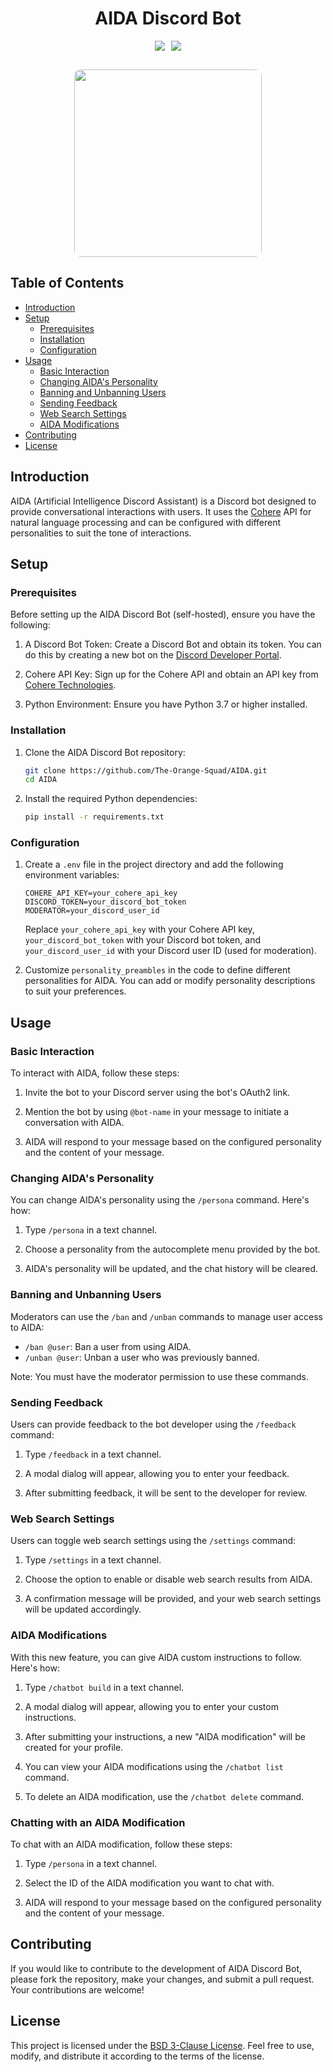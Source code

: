 <div style="text-align: center">
<h1>AIDA Discord Bot</h1>
</div>

<div style=" margin: 0 auto; align-items: center; justify-content: center;  display: flex; flex-direction: column;">
  <div style="display: flex; flex-direction: row; margin-bottom: 30px;">
    <img src="https://img.shields.io/github/license/The-Orange-Squad/AIDA?style=flat-square" style="margin-right: 10px;">
    <img src="https://img.shields.io/github/issues/The-Orange-Squad/AIDA?style=flat-square">
    
  </div>
    <img src="https://images-ext-2.discordapp.net/external/oslmTbRYhIJI_-aeit3iQ1jA22I8xeHrilEgjpYcVKA/%3Fsize%3D1024/https/cdn.discordapp.com/avatars/1155512630627270727/ca5fe805c44b823f1fe308fa6ed9dc97.png?width=658&height=658" style="width:300px; border-radius: 10px;">
</div>

## Table of Contents

- [Introduction](#introduction)
- [Setup](#setup)
  - [Prerequisites](#prerequisites)
  - [Installation](#installation)
  - [Configuration](#configuration)
- [Usage](#usage)
  - [Basic Interaction](#basic-interaction)
  - [Changing AIDA's Personality](#changing-aidas-personality)
  - [Banning and Unbanning Users](#banning-and-unbanning-users)
  - [Sending Feedback](#sending-feedback)
  - [Web Search Settings](#web-search-settings)  <!-- Added this section -->
  - [AIDA Modifications](#aida-modifications)  <!-- Added this section -->
- [Contributing](#contributing)
- [License](#license)

## Introduction

AIDA (Artificial Intelligence Discord Assistant) is a Discord bot designed to provide conversational interactions with users. It uses the <u>Cohere</u> API for natural language processing and can be configured with different personalities to suit the tone of interactions.

## Setup

### Prerequisites

Before setting up the AIDA Discord Bot (self-hosted), ensure you have the following:

1. A Discord Bot Token: Create a Discord Bot and obtain its token. You can do this by creating a new bot on the [Discord Developer Portal](https://discord.com/developers/applications).

2. Cohere API Key: Sign up for the Cohere API and obtain an API key from [Cohere Technologies](https://cohere.ai/).

3. Python Environment: Ensure you have Python 3.7 or higher installed.

### Installation

1. Clone the AIDA Discord Bot repository:

   ```bash
   git clone https://github.com/The-Orange-Squad/AIDA.git
   cd AIDA
   ```

2. Install the required Python dependencies:

   ```bash
   pip install -r requirements.txt
   ```

### Configuration

1. Create a `.env` file in the project directory and add the following environment variables:

   ```
   COHERE_API_KEY=your_cohere_api_key
   DISCORD_TOKEN=your_discord_bot_token
   MODERATOR=your_discord_user_id
   ```

   Replace `your_cohere_api_key` with your Cohere API key, `your_discord_bot_token` with your Discord bot token, and `your_discord_user_id` with your Discord user ID (used for moderation).

2. Customize `personality_preambles` in the code to define different personalities for AIDA. You can add or modify personality descriptions to suit your preferences.

## Usage

### Basic Interaction

To interact with AIDA, follow these steps:

1. Invite the bot to your Discord server using the bot's OAuth2 link.

2. Mention the bot by using `@bot-name` in your message to initiate a conversation with AIDA.

3. AIDA will respond to your message based on the configured personality and the content of your message.

### Changing AIDA's Personality

You can change AIDA's personality using the `/persona` command. Here's how:

1. Type `/persona` in a text channel.

2. Choose a personality from the autocomplete menu provided by the bot.

3. AIDA's personality will be updated, and the chat history will be cleared.

### Banning and Unbanning Users

Moderators can use the `/ban` and `/unban` commands to manage user access to AIDA:

- `/ban @user`: Ban a user from using AIDA.
- `/unban @user`: Unban a user who was previously banned.

Note: You must have the moderator permission to use these commands.

### Sending Feedback

Users can provide feedback to the bot developer using the `/feedback` command:

1. Type `/feedback` in a text channel.

2. A modal dialog will appear, allowing you to enter your feedback.

3. After submitting feedback, it will be sent to the developer for review.

### Web Search Settings

Users can toggle web search settings using the `/settings` command:

1. Type `/settings` in a text channel.

2. Choose the option to enable or disable web search results from AIDA.

3. A confirmation message will be provided, and your web search settings will be updated accordingly.

### AIDA Modifications

With this new feature, you can give AIDA custom instructions to follow. Here's how:

1. Type `/chatbot build` in a text channel.

2. A modal dialog will appear, allowing you to enter your custom instructions.

3. After submitting your instructions, a new "AIDA modification" will be created for your profile.

4. You can view your AIDA modifications using the `/chatbot list` command.

5. To delete an AIDA modification, use the `/chatbot delete` command.

### Chatting with an AIDA Modification

To chat with an AIDA modification, follow these steps:

1. Type `/persona` in a text channel.

2. Select the ID of the AIDA modification you want to chat with.

3. AIDA will respond to your message based on the configured personality and the content of your message.

## Contributing

If you would like to contribute to the development of AIDA Discord Bot, please fork the repository, make your changes, and submit a pull request. Your contributions are welcome!

## License

This project is licensed under the [BSD 3-Clause License](LICENSE). Feel free to use, modify, and distribute it according to the terms of the license.